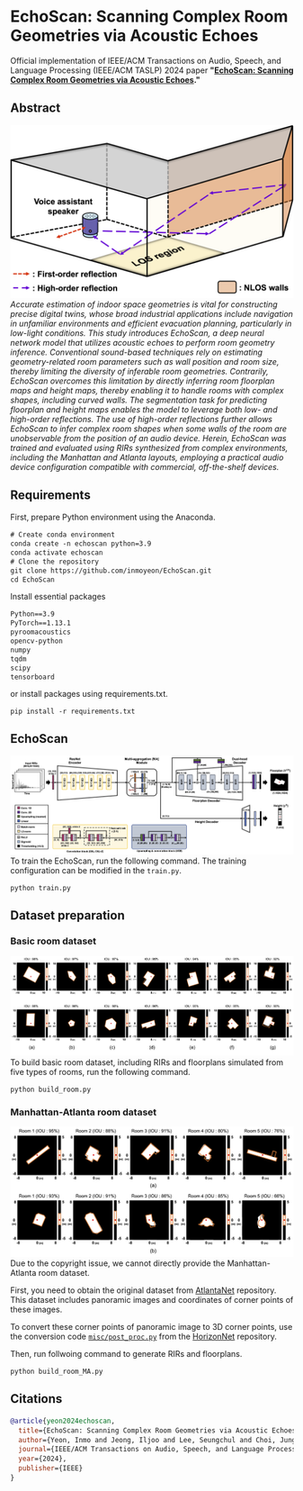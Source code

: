 # EchoScan: Scanning Complex Room Geometries via Acoustic Echoes

Official implementation of IEEE/ACM Transactions on Audio, Speech, and Language Processing (IEEE/ACM TASLP) 2024 paper **"[EchoScan: Scanning Complex Room Geometries via Acoustic Echoes](https://ieeexplore.ieee.org/document/10729857)."**

## Abstract
![](misc/figs/conceptual_illustration.png)
*Accurate estimation of indoor space geometries is vital for constructing precise digital twins, whose broad industrial applications include navigation in unfamiliar environments and efficient evacuation planning, particularly in low-light conditions. This study introduces EchoScan, a deep neural network model that utilizes acoustic echoes to perform room geometry inference. Conventional sound-based techniques rely on estimating geometry-related room parameters such as wall position and room size, thereby limiting the diversity of inferable room geometries. Contrarily, EchoScan overcomes this limitation by directly inferring room floorplan maps and height maps, thereby enabling it to handle rooms with complex shapes, including curved walls. The segmentation task for predicting floorplan and height maps enables the model to leverage both low- and high-order reflections. The use of high-order reflections further allows EchoScan to infer complex room shapes when some walls of the room are unobservable from the position of an audio device. Herein, EchoScan was trained and evaluated using RIRs synthesized from complex environments, including the Manhattan and Atlanta layouts, employing a practical audio device configuration compatible with commercial, off-the-shelf devices.*

## Requirements
First, prepare Python environment using the Anaconda.
```shell
# Create conda environment
conda create -n echoscan python=3.9
conda activate echoscan
# Clone the repository
git clone https://github.com/inmoyeon/EchoScan.git
cd EchoScan
```

Install essential packages
```
Python==3.9
PyTorch==1.13.1
pyroomacoustics
opencv-python
numpy
tqdm
scipy
tensorboard
```
or install packages using requirements.txt.
```shell
pip install -r requirements.txt
```

## EchoScan
![](misc/figs/architecture_echoscan.png)
To train the EchoScan, run the following command. The training configuration can be modified in the ```train.py```.
```shell
python train.py
```

## Dataset preparation
### Basic room dataset
![](misc/figs/basic_rooms.png)
To build basic room dataset, including RIRs and floorplans simulated from five types of rooms, run the following command.
```shell
python build_room.py
```

### Manhattan-Atlanta room dataset
![](misc/figs/ma_rooms.png)
Due to the copyright issue, we cannot directly provide the Manhattan-Atlanta room dataset.

First, you need to obtain the original dataset from [AtlantaNet](https://github.com/crs4/AtlantaNet) repository.
This dataset includes panoramic images and coordinates of corner points of these images.

To convert these corner points of panoramic image to 3D corner points, use the conversion code [```misc/post_proc.py```](https://github.com/sunset1995/HorizonNet/blob/master/misc/post_proc.py) from the [HorizonNet](https://github.com/sunset1995/HorizonNet/tree/master) repository.

Then, run follwoing command to generate RIRs and floorplans.
```shell
python build_room_MA.py
```

## Citations
```bibtex
@article{yeon2024echoscan,
  title={EchoScan: Scanning Complex Room Geometries via Acoustic Echoes},
  author={Yeon, Inmo and Jeong, Iljoo and Lee, Seungchul and Choi, Jung-Woo},
  journal={IEEE/ACM Transactions on Audio, Speech, and Language Processing},
  year={2024},
  publisher={IEEE}
}
```